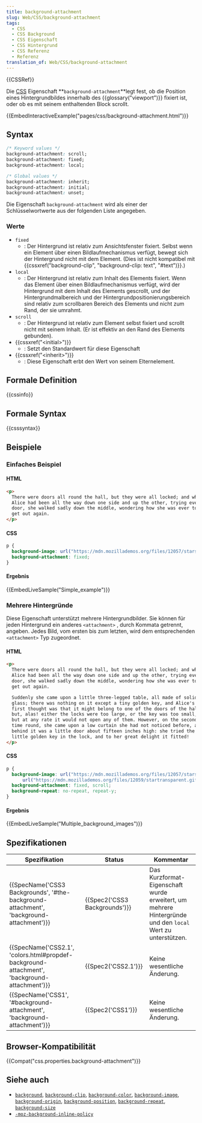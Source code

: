 ```yaml
---
title: background-attachment
slug: Web/CSS/background-attachment
tags:
  - CSS
  - CSS Background
  - CSS Eigenschaft
  - CSS Hintergrund
  - CSS Referenz
  - Referenz
translation_of: Web/CSS/background-attachment
---
```

{{CSSRef}}

Die [CSS](/de/docs/Web/CSS) Eigenschaft **`background-attachment`**legt fest, ob die Position eines Hintergrundbildes innerhalb des {{glossary("viewport")}} fixiert ist, oder ob es mit seinem enthaltenden Block scrollt.

{{EmbedInteractiveExample("pages/css/background-attachment.html")}}

## Syntax

```css
/* Keyword values */
background-attachment: scroll;
background-attachment: fixed;
background-attachment: local;

/* Global values */
background-attachment: inherit;
background-attachment: initial;
background-attachment: unset;
```

Die Eigenschaft `background-attachment` wird als einer der Schlüsselwortwerte aus der folgenden Liste angegeben.

### Werte

- `fixed`
  - : Der Hintergrund ist relativ zum Ansichtsfenster fixiert. Selbst wenn ein Element über einen Bildlaufmechanismus verfügt, bewegt sich der Hintergrund nicht mit dem Element. (Dies ist nicht kompatibel mit {{cssxref("background-clip", "background-clip: text", "#text")}}.)
- `local`
  - : Der Hintergrund ist relativ zum Inhalt des Elements fixiert. Wenn das Element über einen Bildlaufmechanismus verfügt, wird der Hintergrund mit dem Inhalt des Elements gescrollt, und der Hintergrundmalbereich und der Hintergrundpositionierungsbereich sind relativ zum scrollbaren Bereich des Elements und nicht zum Rand, der sie umrahmt.
- `scroll`
  - : Der Hintergrund ist relativ zum Element selbst fixiert und scrollt nicht mit seinem Inhalt. (Er ist effektiv an den Rand des Elements gebunden).
- {{cssxref("&lt;initial&gt;")}}
  - : Setzt den Standardwert für diese Eigenschaft
- {{cssxref("&lt;inherit&gt;")}}
  - : Diese Eigenschaft erbt den Wert von seinem Elternelement.

## Formale Definition

{{cssinfo}}

## Formale Syntax

{{csssyntax}}

## Beispiele

### Einfaches Beispiel

#### HTML

```html
<p>
  There were doors all round the hall, but they were all locked; and when
  Alice had been all the way down one side and up the other, trying every
  door, she walked sadly down the middle, wondering how she was ever to
  get out again.
</p>
```

#### CSS

```css
p {
  background-image: url("https://mdn.mozillademos.org/files/12057/starsolid.gif");
  background-attachment: fixed;
}
```

#### Ergebnis

{{EmbedLiveSample("Simple_example")}}

### Mehrere Hintergründe

Diese Eigenschaft unterstützt mehrere Hintergrundbilder. Sie können für jeden Hintergrund ein anderes `<attachment>` , durch Kommata getrennt, angeben. Jedes Bild, vom ersten bis zum letzten, wird dem entsprechenden `<attachment>` Typ zugeordnet.

#### HTML

```html
<p>
  There were doors all round the hall, but they were all locked; and when
  Alice had been all the way down one side and up the other, trying every
  door, she walked sadly down the middle, wondering how she was ever to
  get out again.

  Suddenly she came upon a little three-legged table, all made of solid
  glass; there was nothing on it except a tiny golden key, and Alice's
  first thought was that it might belong to one of the doors of the hall;
  but, alas! either the locks were too large, or the key was too small,
  but at any rate it would not open any of them. However, on the second
  time round, she came upon a low curtain she had not noticed before, and
  behind it was a little door about fifteen inches high: she tried the
  little golden key in the lock, and to her great delight it fitted!
</p>
```

#### CSS

```css
p {
  background-image: url("https://mdn.mozillademos.org/files/12057/starsolid.gif"),
      url("https://mdn.mozillademos.org/files/12059/startransparent.gif");
  background-attachment: fixed, scroll;
  background-repeat: no-repeat, repeat-y;
}
```

#### Ergebnis

{{EmbedLiveSample("Multiple_background_images")}}

## Spezifikationen

| Spezifikation                                                                                                                | Status                                   | Kommentar                                                                                                 |
| ---------------------------------------------------------------------------------------------------------------------------- | ---------------------------------------- | --------------------------------------------------------------------------------------------------------- |
| {{SpecName('CSS3 Backgrounds', '#the-background-attachment', 'background-attachment')}}         | {{Spec2('CSS3 Backgrounds')}} | Das Kurzformat-Eigenschaft wurde erweitert, um mehrere Hintergründe und den `local` Wert zu unterstützen. |
| {{SpecName('CSS2.1', 'colors.html#propdef-background-attachment', 'background-attachment')}} | {{Spec2('CSS2.1')}}                 | Keine wesentliche Änderung.                                                                               |
| {{SpecName('CSS1', '#background-attachment', 'background-attachment')}}                             | {{Spec2('CSS1')}}                 | Keine wesentliche Änderung.                                                                               |

## Browser-Kompatibilität

{{Compat("css.properties.background-attachment")}}

## Siehe auch

- [`background`](/de/CSS/background "de/CSS/background"), [`background-clip`](/de/CSS/background-clip "de/CSS/background-clip"), [`background-color`](/de/CSS/background-color "de/CSS/background-color"), [`background-image`](/de/CSS/background-image "de/CSS/background-image"), [`background-origin`](/de/CSS/background-origin "de/CSS/background-origin"), [`background-position`](/de/CSS/background-position "de/CSS/background-position"), [`background-repeat`](/de/CSS/background-repeat "de/CSS/background-repeat"), [`background-size`](/de/CSS/background-size "de/CSS/background-size")
- [`-moz-background-inline-policy`](/de/CSS/-moz-background-inline-policy "de/CSS/-moz-background-inline-policy")
